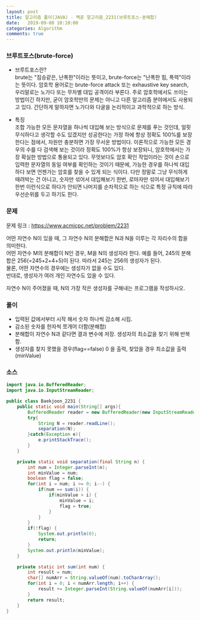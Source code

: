 ```yaml
---
layout: post
title: 알고리즘 풀이(JAVA) - 백준 알고리즘_2231(브루트포스-분해합)
date:   2019-09-08 10:10:00
categories: Algorithm
comments: true 
---
```


### 브루트포스(brute-force)

- 브루트포스란?  
brute는 "짐승같은, 난폭한"이라는 뜻이고, brute-force는 "난폭한 힘, 폭력"이라는 뜻이다. 
암호학 용어로는 brute-force attack 또는 exhaustive key search, 우리말로는 노가다 또는 무차별 대입 공격이라 부른다. 
주로 암호학에서도 쓰이는 방법이긴 하지만, 굳이 암호학만의 문제는 아니고 다른 알고리즘 분야에서도 사용되고 있다. 
간단하게 말하자면 노가다와 다굴을 논리적이고 과학적으로 하는 방식.

- 특징  
조합 가능한 모든 문자열을 하나씩 대입해 보는 방식으로 문제를 푸는 것인데, 얼핏 무식하다고 생각할 수도 있겠지만 성공한다는 
가정 하에 항상 정확도 100%를 보장한다는 점에서, 자원만 충분하면 가장 무서운 방법이다. 
이론적으로 가능한 모든 경우의 수를 다 검색해 보는 것이라 정확도 100%가 항상 보장되니, 암호학에서는 가장 확실한 방법으로 통용되고 있다. 
무엇보다도 암호 확인 작업이라는 것이 손으로 입력한 문자열의 동일 여부를 확인하는 것이기 때문에, 
가능한 경우를 하나씩 대입하다 보면 언젠가는 암호를 찾을 수 있게 되는 식이다. 다만 정말로 그냥 무식하게 때려박는 건 아니고, 숫자만 섞어서 대입해보기 한번, 
로마자만 섞어서 대입해보기 한번 이런식으로 하다가 안되면 나머지를 순차적으로 하는 식으로 특정 규칙에 따라 우선순위를 두고 하기도 한다.



### 문제
문제 링크 : <https://www.acmicpc.net/problem/2231>

어떤 자연수 N이 있을 때, 그 자연수 N의 분해합은 N과 N을 이루는 각 자리수의 합을 의미한다.  
어떤 자연수 M의 분해합이 N인 경우, M을 N의 생성자라 한다. 예를 들어, 245의 분해합은 256(=245+2+4+5)이 된다. 따라서 245는 256의 생성자가 된다.  
물론, 어떤 자연수의 경우에는 생성자가 없을 수도 있다.  
반대로, 생성자가 여러 개인 자연수도 있을 수 있다.

자연수 N이 주어졌을 때, N의 가장 작은 생성자를 구해내는 프로그램을 작성하시오.

### 풀이
- 입력된 값에서부터 시작 해서 숫자 하나씩 감소해 시킴.
- 감소된 숫자를 한자씩 쪼개어 더함(분해합)   
- 분해합이 자연수 N과 같다면 결과 변수에 저장. 생성자의 최소값을 찾기 위해 반복함.
- 생성자를 찾지 못했을 경우(flag==false) 0 을 출력, 찾았을 경우 최소값을 출력(minValue)

### 소스
```java
import java.io.BufferedReader;
import java.io.InputStreamReader;

public class Baekjoon_2231 {
	public static void main(String[] args){
        BufferedReader reader = new BufferedReader(new InputStreamReader(System.in));
        try{
        	String N = reader.readLine();
        	separation(N);
        }catch(Exception e){
            e.printStackTrace();
        }
    }

	private static void separation(final String n) {
		int num = Integer.parseInt(n);
		int minValue = num;
		boolean flag = false;
		for(int i = num; i >= 0; i--) {
			if(num == sum(i)) {
				if(minValue > i) {
					minValue = i;
					flag = true;
				}
			}
		}
		if(!flag) {
			System.out.println(0);
			return;
		}
		System.out.println(minValue);
	}

	private static int sum(int num) {
		int result = num;
		char[] numArr = String.valueOf(num).toCharArray();
		for(int i = 0; i < numArr.length; i++) {
			result += Integer.parseInt(String.valueOf(numArr[i]));
		}
		return result;
	}
}
```